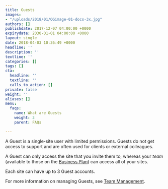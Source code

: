```yaml
---
title: Guests
images:
- "/uploads/2018/01/OGimage-01-docs-3x.jpg"
authors: []
publishdate: 2017-12-07 04:00:00 +0000
expirydate: 2030-01-01 04:00:00 +0000
layout: single
date: 2018-04-03 10:36:49 +0000
headline: ''
description: ''
textline: ''
categories: []
tags: []
cta:
  headline: ''
  textline: ''
  calls_to_action: []
private: false
weight: ''
aliases: []
menu:
  faqs:
    name: What are Guests
    weight: 3
    parent: FAQs

---
```

A Guest is a single-site user with limited permissions. Guests do not get access to support and are often used for clients or external colleagues.

A Guest can only access the site that you invite them to, whereas your _team_ (available to those on the [Business Plan](https://forestry.io/pricing/)) can access all of your sites. 

Each site can have up to 3 Guest accounts. 

For more information on managing Guests, see [Team Management](/docs/settings/team-management/). 